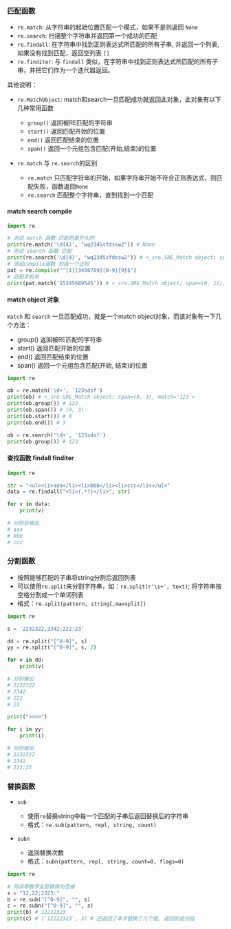### 匹配函数

- `re.match`: 从字符串的起始位置匹配一个模式，如果不是则返回 `None`
- `re.search`: 扫描整个字符串并返回第一个成功的匹配
- `re.findall`: 在字符串中找到正则表达式所匹配的所有子串, 并返回一个列表, 如果没有找到匹配，返回空列表 `[]`
- `re.finditer`: 与 `findall` 类似，在字符串中找到正则表达式所匹配的所有子串，并把它们作为一个迭代器返回。

其他说明：
- `re.MatchObject`: match和search一旦匹配成功就返回此对象，此对象有以下几种常用函数
	* `group()` 返回被RE匹配的字符串
	* `start()` 返回匹配开始的位置
	* `end()` 返回匹配结束的位置
	* `span()` 返回一个元组包含匹配(开始,结束)的位置

- `re.match` 与 `re.search`的区别
	* `re.match` 只匹配字符串的开始，如果字符串开始不符合正则表达式，则匹配失败，函数返回`None`
	* `re.search` 匹配整个字符串，直到找到一个匹配


#### match search compile

```python
import re

# 测试 match 函数 匹配的是开头的
print(re.match('\d{4}', "wq2345sfdssw2")) # None
# 测试 search 函数 匹配
print(re.search('\d{4}', "wq2345sfdssw2")) # <_sre.SRE_Match object; span=(2, 6), match='2345'>
# 测试compile函数 封装一个正则
pat = re.compile("^[1][3456789][0-9]{9}$")
# 匹配手机号
print(pat.match('15345689545')) # <_sre.SRE_Match object; span=(0, 11), match='15345689545'>
```


#### match object 对象

`match` 和 `search` 一旦匹配成功，就是一个match object对象，而该对象有一下几个方法：

- group() 返回被RE匹配的字符串
- start() 返回匹配开始的位置
- end() 返回匹配结束的位置
- span() 返回一个元组包含匹配(开始, 结束)的位置

```python
import re

ob = re.match('\d+', '123sdsf')
print(ob) # <_sre.SRE_Match object; span=(0, 3), match='123'>
print(ob.group()) # 123
print(ob.span()) # (0, 3)
print(ob.start()) # 0
print(ob.end()) # 3

ob = re.search('\d+', '123sdsf')
print(ob.group()) # 123
```

#### 查找函数 findall finditer

```python
import re

str = "<ul><li>aaa</li><li>bbb</li><li>ccc</li></ul>"
data = re.findall("<li>(.*?)</li>", str)

for v in data:
    print(v)

# 分别会输出 
# aaa 
# bbb 
# ccc

```

### 分割函数

- 按照能够匹配的子串将string分割后返回列表
- 可以使用`re.split`来分割字符串，如：`re.split(r'\s+', text)`; 将字符串按空格分割成一个单词列表
- 格式：`re.split(pattern, string[,maxsplit])`

```python
import re

s = '2232322,2342;222:23'

dd = re.split("[^0-9]", s)
yy = re.split("[^0-9]", s, 2)

for v in dd:
    print(v)

# 分别输出 
# 2232322
# 2342
# 222
# 23

print(">>>>")

for i in yy:
    print(i)

# 分别输出
# 2232322
# 2342
# 222:23

```

### 替换函数 
- `sub`
	* 使用`re`替换string中每一个匹配的子串后返回替换后的字符串
	* 格式：`re.sub(pattern, repl, string, count)`

- `subn`
	* 返回替换次数
	* 格式：`subn(pattern, repl, string, count=0, flags=0)`


```python
import re

# 将非零数字全部替换为空格
s = "12,22;2323:"
b = re.sub("[^0-9]", "", s)
c = re.subn("[^0-9]", "", s)
print(b) # 12222323
print(c) # ('12222323', 3) # 还返回了本次替换了几个值, 返回的是元组
```
